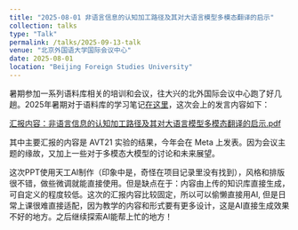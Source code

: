 ```yaml
---
title: "2025-08-01 非语言信息的认知加工路径及其对大语言模型多模态翻译的启示"
collection: talks
type: "Talk"
permalink: /talks/2025-09-13-talk
venue: "北京外国语大学国际会议中心"
date: 2025-08-01
location: "Beijing Foreign Studies University"
---
```


暑期参加一系列语料库相关的培训和会议，往大兴的北外国际会议中心跑了好几趟。2025年暑期对于语料库的学习笔记[在这里](https://chezvivian.github.io/podcasts/2025-07-18-corpus/)，这次会上的发言内容如下：

[汇报内容：非语言信息的认知加工路径及其对大语言模型多模态翻译的启示.pdf](非语言信息的认知加工路径及其对大语言模型多模态翻译的启示.pdf)

其中主要汇报的内容是 AVT21 实验的结果，今年会在 Meta 上发表。因为会议主题的缘故，又加上一些对于多模态大模型的讨论和未来展望。

这次PPT使用天工AI制作（印象中是，奇怪在项目记录里没有找到），风格和排版很不错，做些微调就能直接使用。但是缺点在于：内容由上传的知识库直接生成，可自定义的程度较低。这次的汇报内容比较固定，所以可以偷懒直接用AI, 但是日常上课很难直接适配，因为教学的内容和形式要有更多设计，这是AI直接生成效果不好的地方。之后继续探索AI能帮上忙的地方！